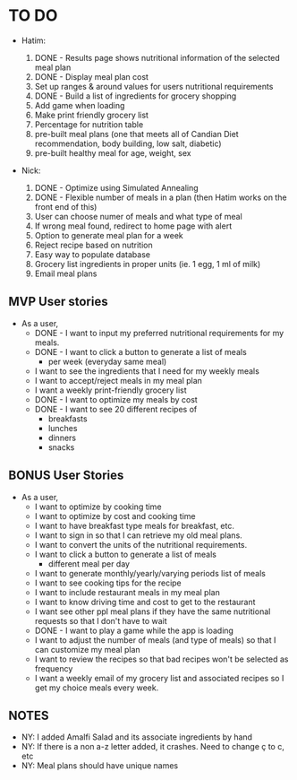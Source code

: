 # TO DO
* Hatim:
  1. DONE - Results page shows nutritional information of the selected meal plan
  1. DONE - Display meal plan cost
  1. Set up ranges & around values for users nutritional requirements
  1. DONE - Build a list of ingredients for grocery shopping
  1. Add game when loading
  1. Make print friendly grocery list
  1. Percentage for nutrition table
  1. pre-built meal plans (one that meets all of Candian Diet recommendation, body building, low salt, diabetic)
  1. pre-built healthy meal for age, weight, sex

* Nick:
  1. DONE - Optimize using Simulated Annealing
  1. DONE - Flexible number of meals in a plan (then Hatim works on the front end of this)
  1. User can choose numer of meals and what type of meal
  1. If wrong meal found, redirect to home page with alert
  1. Option to generate meal plan for a week
  1. Reject recipe based on nutrition
  1. Easy way to populate database
  1. Grocery list ingredients in proper units (ie. 1 egg, 1 ml of milk)
  1. Email meal plans

## MVP User stories
* As a user,
  + DONE - I want to input my preferred nutritional requirements for my meals.
  + DONE - I want to click a button to generate a list of meals
    - per week (everyday same meal)
  + I want to see the ingredients that I need for my weekly meals
  + I want to accept/reject meals in my meal plan
  + I want a weekly print-friendly grocery list
  + DONE - I want to optimize my meals by cost
  + DONE - I want to see 20 different recipes of
    - breakfasts
    - lunches
    - dinners
    - snacks

## BONUS User Stories
* As a user,
  + I want to optimize by cooking time
  + I want to optimize by cost and cooking time
  + I want to have breakfast type meals for breakfast, etc.
  + I want to sign in so that I can retrieve my old meal plans.
  + I want to convert the units of the nutritional requirements.
  + I want to click a button to generate a list of meals
    - different meal per day
  + I want to generate monthly/yearly/varying periods list of meals 
  + I want to see cooking tips for the recipe
  + I want to include restaurant meals in my meal plan
  + I want to know driving time and cost to get to the restaurant
  + I want see other ppl meal plans if they have the same nutritional requests so that I don't have to wait
  + DONE - I want to play a game while the app is loading
  + I want to adjust the number of meals (and type of meals) so that I can customize my meal plan
  + I want to review the recipes so that bad recipes won't be selected as frequency
  + I want a weekly email of my grocery list and associated recipes so I get my choice meals every week.


## NOTES
* NY: I added Amalfi Salad and its associate ingredients by hand
* NY: If there is a non a-z letter added, it crashes.  Need to change ç to c, etc
* NY: Meal plans should have unique names